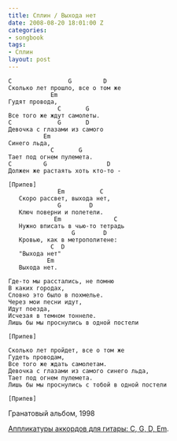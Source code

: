 ```yaml
---
title: Сплин / Выхода нет
date: 2008-08-20 18:01:00 Z
categories:
- songbook
tags:
- Сплин
layout: post
---
```


	C                G         D
	Сколько лет прошло, все о том же
	            Em
	Гудят провода,
	              C       G
	Все того же ждут самолеты.
	C             G       D
	Девочка с глазами из самого
	          Em
	Синего льда,
	            C       G
	Тает под огнем пулемета.
	C         G                 D
	Должен же растаять хоть кто-то -
	
	[Припев]
	              Em          C
	   Скоро рассвет, выхода нет,
	              G        D
	   Ключ поверни и полетели.
	             Em               C
	   Нужно вписать в чью-то тетрадь
	                  G        D
	   Кровью, как в метрополитене:
	            C  D
	   "Выхода нет"
	           Em
	   Выхода нет.
	
	Где-то мы расстались, не помню
	В каких городах,
	Словно это было в похмелье.
	Через мои песни идут,
	Идут поезда,
	Исчезая в темном тоннеле.
	Лишь бы мы проснулись в одной постели
	
	[Припев]
	
	Сколько лет пройдет, все о том же
	Гудеть проводам,
	Все того же ждать самолетам.
	Девочка с глазами из самого синего льда,
	Тает под огнем пулемета.
	Лишь бы мы проснулись с тобой в одной постели
	
	[Припев]

Гранатовый альбом, 1998

[Аппликатуры аккордов для гитары: C, G, D, Em](http://guitar-chords-chart.net/#C,G,D,Em).

